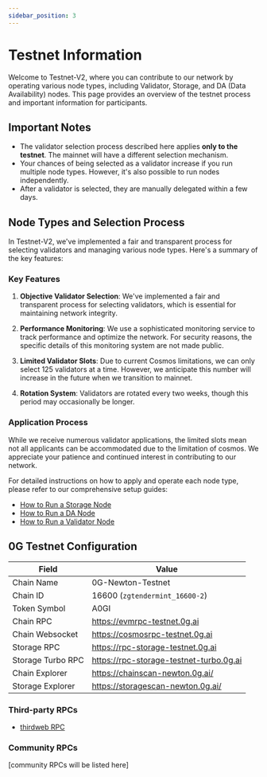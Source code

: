 ```yaml
---
sidebar_position: 3
---
```

# Testnet Information

Welcome to Testnet-V2, where you can contribute to our network by operating various node types, including Validator, Storage, and DA (Data Availability) nodes. This page provides an overview of the testnet process and important information for participants.

## Important Notes

- The validator selection process described here applies **only to the testnet**. The mainnet will have a different selection mechanism.
- Your chances of being selected as a validator increase if you run multiple node types. However, it's also possible to run nodes independently.
- After a validator is selected, they are manually delegated within a few days.

## Node Types and Selection Process

In Testnet-V2, we've implemented a fair and transparent process for selecting validators and managing various node types. Here's a summary of the key features:

### Key Features

1. **Objective Validator Selection**: We've implemented a fair and transparent process for selecting validators, which is essential for maintaining network integrity.

2. **Performance Monitoring**: We use a sophisticated monitoring service to track performance and optimize the network. For security reasons, the specific details of this monitoring system are not made public.

3. **Limited Validator Slots**: Due to current Cosmos limitations, we can only select 125 validators at a time. However, we anticipate this number will increase in the future when we transition to mainnet.

4. **Rotation System**: Validators are rotated every two weeks, though this period may occasionally be longer.

### Application Process

While we receive numerous validator applications, the limited slots mean not all applicants can be accommodated due to the limitation of cosmos. We appreciate your patience and continued interest in contributing to our network.

For detailed instructions on how to apply and operate each node type, please refer to our comprehensive setup guides:

- [How to Run a Storage Node](run-a-node/storage.md)
- [How to Run a DA Node](run-a-node/da.md)
- [How to Run a Validator Node](run-a-node/validator.md)

## 0G Testnet Configuration

| Field | Value |
|-------|-------|
| Chain Name | 0G-Newton-Testnet |
| Chain ID | 16600 (`zgtendermint_16600-2`) |
| Token Symbol | A0GI |
| Chain RPC | https://evmrpc-testnet.0g.ai |
| Chain Websocket | https://cosmosrpc-testnet.0g.ai |
| Storage RPC | https://rpc-storage-testnet.0g.ai |
| Storage Turbo RPC | https://rpc-storage-testnet-turbo.0g.ai |
| Chain Explorer | https://chainscan-newton.0g.ai/ |
| Storage Explorer | https://storagescan-newton.0g.ai/ |

### Third-party RPCs

- [thirdweb RPC](https://thirdweb.com/0g-newton-testnet)

### Community RPCs

[community RPCs will be listed here]

